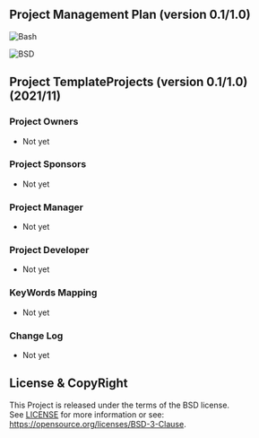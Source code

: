 
Project Management Plan
(version 0.1/1.0)
-----------------------
![Bash](https://img.shields.io/badge/Bash-3.2+-green.svg)

![BSD](https://img.shields.io/badge/License-BSD3-blue.svg)


## Project TemplateProjects (version 0.1/1.0) (2021/11)

### Project Owners
- Not yet

### Project Sponsors
- Not yet

### Project Manager
- Not yet

### Project Developer
- Not yet

### KeyWords Mapping
- Not yet

### Change Log
- Not yet

## License & CopyRight
This Project is released under the terms of the BSD license.  
See [LICENSE](LICENSE.txt) for more information or see:  
https://opensource.org/licenses/BSD-3-Clause.
